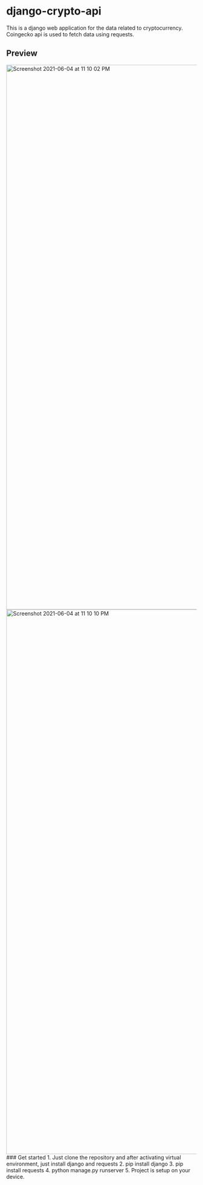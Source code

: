 # django-crypto-api
This is a django web application for the data related to cryptocurrency. Coingecko api is used to fetch data using requests.
## Preview
<img width="1440" alt="Screenshot 2021-06-04 at 11 10 02 PM" src="https://user-images.githubusercontent.com/64217477/120842216-0bdb1d00-c58a-11eb-8e67-8f68da52b79e.png">
<img width="1440" alt="Screenshot 2021-06-04 at 11 10 10 PM" src="https://user-images.githubusercontent.com/64217477/120842220-0d0c4a00-c58a-11eb-9364-679fc7a46beb.png">
### Get started
1. Just clone the repository and after activating virtual environment, just install django and requests
2. pip install django
3. pip install requests
4. python manage.py runserver
5. Project is setup on your device.
